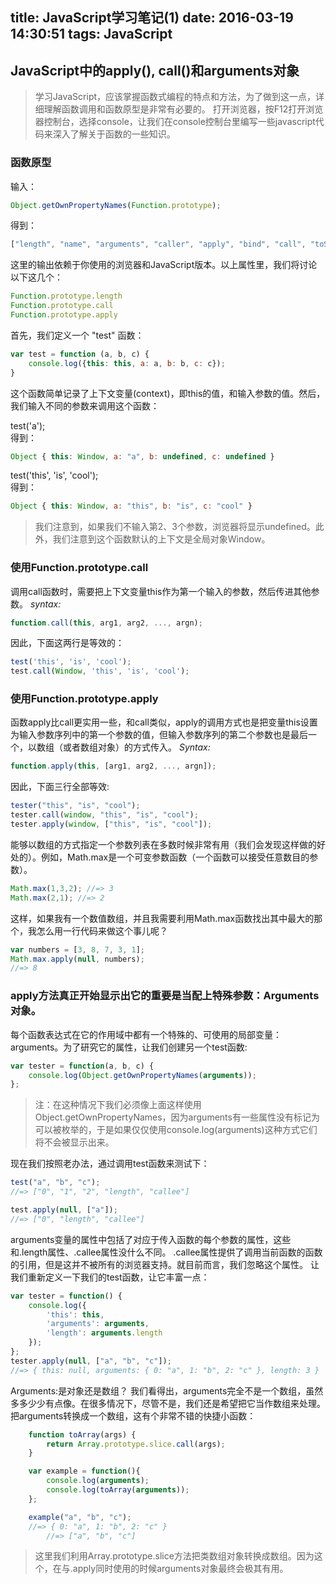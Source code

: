 title: JavaScript学习笔记(1)
date: 2016-03-19 14:30:51
tags: JavaScript
---
## JavaScript中的apply(), call()和arguments对象   
>学习JavaScript，应该掌握函数式编程的特点和方法，为了做到这一点，详细理解函数调用和函数原型是非常有必要的。
打开浏览器，按F12打开浏览器控制台，选择console，让我们在console控制台里编写一些javascript代码来深入了解关于函数的一些知识。

### 函数原型   
输入：

```javascript
Object.getOwnPropertyNames(Function.prototype);
```

得到：
```javascript
["length", "name", "arguments", "caller", "apply", "bind", "call", "toString", "constructor"]
```

这里的输出依赖于你使用的浏览器和JavaScript版本。以上属性里，我们将讨论以下这几个：
```javascript
Function.prototype.length
Function.prototype.call
Function.prototype.apply
```

首先，我们定义一个 "test" 函数：
```javascript
var test = function (a, b, c) {
    console.log({this: this, a: a, b: b, c: c});
}
```

这个函数简单记录了上下文变量(context)，即this的值，和输入参数的值。然后，我们输入不同的参数来调用这个函数：   

test('a');   
得到：

```javascript
Object { this: Window, a: "a", b: undefined, c: undefined }
```

test('this', 'is', 'cool');   
得到：

```javascript
Object { this: Window, a: "this", b: "is", c: "cool" }
```

>我们注意到，如果我们不输入第2、3个参数，浏览器将显示undefined。此外，我们注意到这个函数默认的上下文是全局对象Window。

### 使用Function.prototype.call   
调用call函数时，需要把上下文变量this作为第一个输入的参数，然后传进其他参数。
*syntax:*
```javascript
function.call(this, arg1, arg2, ..., argn);
```

因此，下面这两行是等效的：

```javascript
test('this', 'is', 'cool');   
test.call(Window, 'this', 'is', 'cool');
```

### 使用Function.prototype.apply   
函数apply比call更实用一些，和call类似，apply的调用方式也是把变量this设置为输入参数序列中的第一个参数的值，但输入参数序列的第二个参数也是最后一个，以数组（或者数组对象）的方式传入。
*Syntax:*

```javascript
function.apply(this, [arg1, arg2, ..., argn]);
```

因此，下面三行全部等效:   

```javascript
tester("this", "is", "cool");   
tester.call(window, "this", "is", "cool");   
tester.apply(window, ["this", "is", "cool"]);   
```

能够以数组的方式指定一个参数列表在多数时候非常有用（我们会发现这样做的好处的）。例如，Math.max是一个可变参数函数（一个函数可以接受任意数目的参数）。  

```javascript
Math.max(1,3,2); //=> 3   
Math.max(2,1); //=> 2
```

这样，如果我有一个数值数组，并且我需要利用Math.max函数找出其中最大的那个，我怎么用一行代码来做这个事儿呢？   

```javascript
var numbers = [3, 8, 7, 3, 1];   
Math.max.apply(null, numbers);   
//=> 8
```

### apply方法真正开始显示出它的重要是当配上特殊参数：Arguments对象。   
每个函数表达式在它的作用域中都有一个特殊的、可使用的局部变量：arguments。为了研究它的属性，让我们创建另一个test函数:

```javascript
var tester = function(a, b, c) {   
	console.log(Object.getOwnPropertyNames(arguments));   
};
```

>注：在这种情况下我们必须像上面这样使用Object.getOwnPropertyNames，因为arguments有一些属性没有标记为可以被枚举的，于是如果仅仅使用console.log(arguments)这种方式它们将不会被显示出来。   

现在我们按照老办法，通过调用test函数来测试下：

```javascript
test("a", "b", "c");
//=> ["0", "1", "2", "length", "callee"]

test.apply(null, ["a"]);
//=> ["0", "length", "callee"]
```

arguments变量的属性中包括了对应于传入函数的每个参数的属性，这些和.length属性、.callee属性没什么不同。
.callee属性提供了调用当前函数的函数的引用，但是这并不被所有的浏览器支持。就目前而言，我们忽略这个属性。
让我们重新定义一下我们的test函数，让它丰富一点：

```javascript
var tester = function() {
	console.log({
		'this': this,
		'arguments': arguments,
		'length': arguments.length
	});
};
tester.apply(null, ["a", "b", "c"]);
//=> { this: null, arguments: { 0: "a", 1: "b", 2: "c" }, length: 3 }
```

Arguments:是对象还是数组？
我们看得出，arguments完全不是一个数组，虽然多多少少有点像。在很多情况下，尽管不是，我们还是希望把它当作数组来处理。把arguments转换成一个数组，这有个非常不错的快捷小函数：

```javascript
	function toArray(args) {
	    return Array.prototype.slice.call(args);
	}

	var example = function(){
	    console.log(arguments);
	    console.log(toArray(arguments));
	};

	example("a", "b", "c");
	//=> { 0: "a", 1: "b", 2: "c" }
		//=> ["a", "b", "c"]
```

>这里我们利用Array.prototype.slice方法把类数组对象转换成数组。因为这个，在与.apply同时使用的时候arguments对象最终会极其有用。
